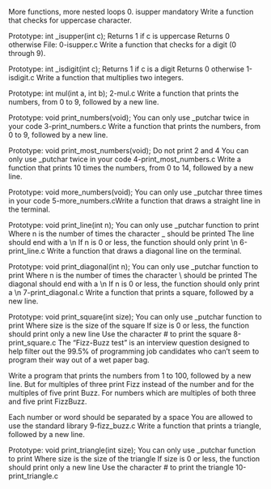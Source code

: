 More functions, more nested loops
0. isupper
mandatory
Write a function that checks for uppercase character.

Prototype: int _isupper(int c);
Returns 1 if c is uppercase
Returns 0 otherwise
File: 0-isupper.c
Write a function that checks for a digit (0 through 9).

Prototype: int _isdigit(int c);
Returns 1 if c is a digit
Returns 0 otherwise
1-isdigit.c
Write a function that multiplies two integers.

Prototype: int mul(int a, int b);
2-mul.c
Write a function that prints the numbers, from 0 to 9, followed by a new line.

Prototype: void print_numbers(void);
You can only use _putchar twice in your code
3-print_numbers.c
Write a function that prints the numbers, from 0 to 9, followed by a new line.

Prototype: void print_most_numbers(void);
Do not print 2 and 4
You can only use _putchar twice in your code
4-print_most_numbers.c
Write a function that prints 10 times the numbers, from 0 to 14, followed by a new line.

Prototype: void more_numbers(void);
You can only use _putchar three times in your code
5-more_numbers.cWrite a function that draws a straight line in the terminal.

Prototype: void print_line(int n);
You can only use _putchar function to print
Where n is the number of times the character _ should be printed
The line should end with a \n
If n is 0 or less, the function should only print \n
6-print_line.c
Write a function that draws a diagonal line on the terminal.

Prototype: void print_diagonal(int n);
You can only use _putchar function to print
Where n is the number of times the character \ should be printed
The diagonal should end with a \n
If n is 0 or less, the function should only print a \n
7-print_diagonal.c
Write a function that prints a square, followed by a new line.

Prototype: void print_square(int size);
You can only use _putchar function to print
Where size is the size of the square
If size is 0 or less, the function should print only a new line
Use the character # to print the square
8-print_square.c
The “Fizz-Buzz test” is an interview question designed to help filter out the 99.5% of programming job candidates who can’t seem to program their way out of a wet paper bag.

Write a program that prints the numbers from 1 to 100, followed by a new line. But for multiples of three print Fizz instead of the number and for the multiples of five print Buzz. For numbers which are multiples of both three and five print FizzBuzz.

Each number or word should be separated by a space
You are allowed to use the standard library
9-fizz_buzz.c
Write a function that prints a triangle, followed by a new line.

Prototype: void print_triangle(int size);
You can only use _putchar function to print
Where size is the size of the triangle
If size is 0 or less, the function should print only a new line
Use the character # to print the triangle
10-print_triangle.c

